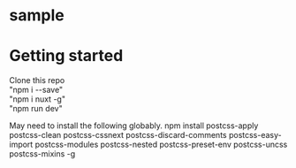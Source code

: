 # sample  

# Getting started  
Clone this repo  
"npm i --save"  
"npm i nuxt -g"  
"npm run dev"  

May need to install the following globably.
npm install postcss-apply postcss-clean postcss-cssnext postcss-discard-comments postcss-easy-import postcss-modules postcss-nested postcss-preset-env postcss-uncss postcss-mixins -g
